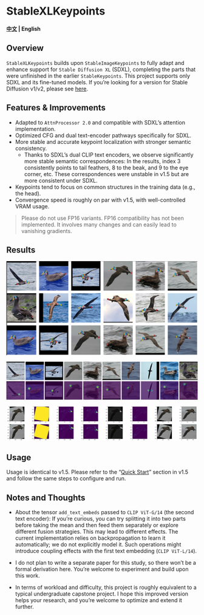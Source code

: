 # StableXLKeypoints

**[中文](README.md) | English**

## Overview

`StableXLKeypoints` builds upon `StableImageKeypoints` to fully adapt and enhance support for `Stable Diffusion XL` (SDXL), completing the parts that were unfinished in the earlier `StableKeypoints`. This project supports only SDXL and its fine-tuned models. If you’re looking for a version for Stable Diffusion v1/v2, please see [here](https://github.com/Aloento/StableImageKeypoints/tree/v1.5).

## Features & Improvements

- Adapted to `AttnProcessor 2.0` and compatible with SDXL’s attention implementation.
- Optimized CFG and dual text-encoder pathways specifically for SDXL.
- More stable and accurate keypoint localization with stronger semantic consistency.
  - Thanks to SDXL’s dual CLIP text encoders, we observe significantly more stable semantic correspondences:
    In the results, index 3 consistently points to tail feathers, 8 to the beak, and 9 to the eye corner, etc. These correspondences were unstable in v1.5 but are more consistent under SDXL.
- Keypoints tend to focus on common structures in the training data (e.g., the head).
- Convergence speed is roughly on par with v1.5, with well-controlled VRAM usage.

> Please do not use FP16 variants. FP16 compatibility has not been implemented. It involves many changes and can easily lead to vanishing gradients.

## Results

![Results](assets/res.png)

![Keypoints](assets/keypoint.png)

![Augmentation](assets/augmentation.png)

## Usage

Usage is identical to v1.5. Please refer to the “[Quick Start](https://github.com/Aloento/StableImageKeypoints/blob/v1.5/README.md#%E5%BF%AB%E9%80%9F%E5%BC%80%E5%A7%8B)” section in v1.5 and follow the same steps to configure and run.

## Notes and Thoughts

- About the tensor `add_text_embeds` passed to `CLIP ViT-G/14` (the second text encoder):
  If you’re curious, you can try splitting it into two parts before taking the mean and then feed them separately or explore different fusion strategies. This may lead to different effects. The current implementation relies on backpropagation to learn it automatically; we do not explicitly model it. Such operations might introduce coupling effects with the first text embedding (`CLIP ViT-L/14`).

- I do not plan to write a separate paper for this study, so there won’t be a formal derivation here. You’re welcome to experiment and build upon this work.

- In terms of workload and difficulty, this project is roughly equivalent to a typical undergraduate capstone project. I hope this improved version helps your research, and you’re welcome to optimize and extend it further.
